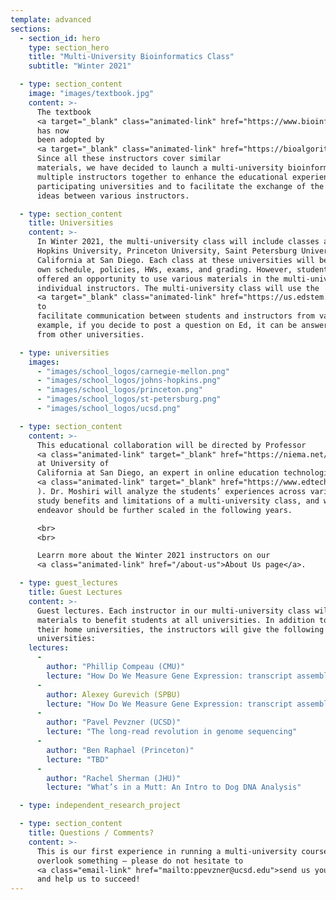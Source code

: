 ```yaml
---
template: advanced
sections:
  - section_id: hero
    type: section_hero
    title: "Multi-University Bioinformatics Class"
    subtitle: "Winter 2021"

  - type: section_content
    image: "images/textbook.jpg"
    content: >-
      The textbook
      <a target="_blank" class="animated-link" href="https://www.bioinformaticsalgorithms.org/">Bioinformatics Algorithms: an Active Learning Approach</a>
      has now
      been adopted by
      <a target="_blank" class="animated-link" href="https://bioalgorithms.ucsd.edu/pubs_books.html">140+ instructors from 40+ countries</a>.
      Since all these instructors cover similar
      materials, we have decided to launch a multi-university bioinformatics class that will bring
      multiple instructors together to enhance the educational experience of students across all
      participating universities and to facilitate the exchange of the course materials and pedagogical
      ideas between various instructors.

  - type: section_content
    title: Universities
    content: >-
      In Winter 2021, the multi-university class will include classes at Carnegie Mellon University, Johns
      Hopkins University, Princeton University, Saint Petersburg University, and University of
      California at San Diego. Each class at these universities will be completely independent with its
      own schedule, policies, HWs, exams, and grading. However, students in each class will be
      offered an opportunity to use various materials in the multi-university class as specified by the
      individual instructors. The multi-university class will use the
      <a target="_blank" class="animated-link" href="https://us.edstem.org/">Ed Digital Learning platform</a>
      to
      facilitate communication between students and instructors from various universities. For
      example, if you decide to post a question on Ed, it can be answered by a student or a professor
      from other universities.

  - type: universities
    images:
      - "images/school_logos/carnegie-mellon.png"
      - "images/school_logos/johns-hopkins.png"
      - "images/school_logos/princeton.png"
      - "images/school_logos/st-petersburg.png"
      - "images/school_logos/ucsd.png"

  - type: section_content
    content: >-
      This educational collaboration will be directed by Professor
      <a class="animated-link" target="_blank" href="https://niema.net/">Niema Moshiri</a>.
      at University of
      California at San Diego, an expert in online education technologies (see his TEDx talk
      <a class="animated-link" target="_blank" href="https://www.edtech.events/the-era-of-online-learning-niema-moshiri-tedxucsd/">The Era of Online Learning</a>.
      ). Dr. Moshiri will analyze the students’ experiences across various universities,
      study benefits and limitations of a multi-university class, and will evaluate whether this
      endeavor should be further scaled in the following years.

      <br>
      <br>

      Learrn more about the Winter 2021 instructors on our
      <a class="animated-link" href="/about-us">About Us page</a>.

  - type: guest_lectures
    title: Guest Lectures
    content: >-
      Guest lectures. Each instructor in our multi-university class will share some educational
      materials to benefit students at all universities. In addition to teaching independent courses at
      their home universities, the instructors will give the following guest lectures for students at all
      universities:
    lectures:
      -
        author: "Phillip Compeau (CMU)"
        lecture: "How Do We Measure Gene Expression: transcript assembly and quantification"
      -
        author: Alexey Gurevich (SPBU)
        lecture: "How Do We Measure Gene Expression: transcript assembly and quantification"
      -
        author: "Pavel Pevzner (UCSD)"
        lecture: "The long-read revolution in genome sequencing"
      -
        author: "Ben Raphael (Princeton)"
        lecture: "TBD"
      -
        author: "Rachel Sherman (JHU)"
        lecture: "What’s in a Mutt: An Intro to Dog DNA Analysis"

  - type: independent_research_project

  - type: section_content
    title: Questions / Comments?
    content: >-
      This is our first experience in running a multi-university course and we anticipate that we may
      overlook something – please do not hesitate to
      <a class="email-link" href="mailto:ppevzner@ucsd.edu">send us your suggestions</a>
      and help us to succeed!
---
```

